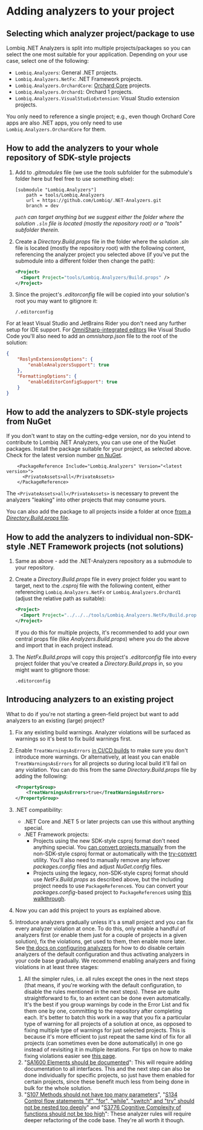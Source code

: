 # Adding analyzers to your project

## Selecting which analyzer project/package to use

Lombiq .NET Analyzers is split into multiple projects/packages so you can select the one most suitable for your application. Depending on your use case, select one of the following:

- `Lombiq.Analyzers`: General .NET projects.
- `Lombiq.Analyzers.NetFx`: .NET Framework projects.
- `Lombiq.Analyzers.OrchardCore`: [Orchard Core](https://orchardcore.net/) projects.
- `Lombiq.Analyzers.Orchard1`: Orchard 1 projects.
- `Lombiq.Analyzers.VisualStudioExtension`: Visual Studio extension projects.

You only need to reference a single project; e.g., even though Orchard Core apps are also .NET apps, you only need to use `Lombiq.Analyzers.OrchardCore` for them.

## How to add the analyzers to your whole repository of SDK-style projects

1. Add to _.gitmodules_ file (we use the _tools_ subfolder for the submodule's folder here but feel free to use something else):

   ```gitmodules
   [submodule "Lombiq.Analyzers"]
       path = tools/Lombiq.Analyzers
       url = https://github.com/Lombiq/.NET-Analyzers.git
       branch = dev
   ```

   _`path` can target anything but we suggest either the folder where the solution `.sln` file is located (mostly the repository root) or a "tools" subfolder therein._
2. Create a _Directory.Build.props_ file in the folder where the solution _.sln_ file is located (mostly the repository root) with the following content, referencing the analyzer project you selected above (if you've put the submodule into a different folder then change the path):

   ```xml
   <Project>
     <Import Project="tools/Lombiq.Analyzers/Build.props" />
   </Project>
   ```

3. Since the project's _.editorconfig_ file will be copied into your solution's root you may want to gitignore it:

    ```gitignore
    /.editorconfig
    ```

For at least Visual Studio and JetBrains Rider you don't need any further setup for IDE support. For [OmniSharp-integrated editors](http://www.omnisharp.net/#integrations) like Visual Studio Code you'll also need to add an _omnisharp.json_ file to the root of the solution:

```json
{
    "RoslynExtensionsOptions": {
        "enableAnalyzersSupport": true
    },
    "FormattingOptions": {
        "enableEditorConfigSupport": true
    }
}
```

## How to add the analyzers to SDK-style projects from NuGet

If you don't want to stay on the cutting-edge version, nor do you intend to contribute to Lombiq .NET Analyzers, you can use one of the NuGet packages. Install the package suitable for your project, as selected above. Check for the latest version number [on NuGet](https://www.nuget.org/packages/Lombiq.Analyzers/).

```csproj
    <PackageReference Include="Lombiq.Analyzers" Version="<latest version>">
      <PrivateAssets>all</PrivateAssets>
    </PackageReference>
```

The `<PrivateAssets>all</PrivateAssets>` is necessary to prevent the analyzers "leaking" into other projects that may consume yours.

You can also add the package to all projects inside a folder at once [from a _Directory.Build.props_ file](https://docs.microsoft.com/en-us/visualstudio/msbuild/customize-your-build).

## How to add the analyzers to individual non-SDK-style .NET Framework projects (not solutions)

1. Same as above - add the .NET-Analyzers repository as a submodule to your repository.
2. Create a _Directory.Build.props_ file in every project folder you want to target, next to the _.csproj_ file with the following content, either referencing `Lombiq.Analyzers.NetFx` or `Lombiq.Analyzers.Orchard1` (adjust the relative path as suitable):

   ```xml
   <Project>
     <Import Project="../../../tools/Lombiq.Analyzers.NetFx/Build.props" />
   </Project>
   ```

   If you do this for multiple projects, it's recommended to add your own central props file (like _Analyzers.Build.props_) where you do the above and import that in each project instead.

3. The _NetFx.Build.props_ will copy this project's _.editorconfig_ file into every project folder that you've created a _Directory.Build.props_ in, so you might want to gitignore those:

    ```gitignore
    .editorconfig
    ```

## Introducing analyzers to an existing project

What to do if you're not starting a green-field project but want to add analyzers to an existing (large) project?

1. Fix any existing build warnings. Analyzer violations will be surfaced as warnings so it's best to fix build warnings first.
2. Enable `TreatWarningsAsErrors` [in CI/CD builds](UsingAnalyzersDuringCommandLineBuilds.md) to make sure you don't introduce more warnings. Or alternatively, at least you can enable `TreatWarningsAsErrors` for all projects so during local build it'll fail on any violation. You can do this from the same _Directory.Build.props_ file by adding the following:

    ```xml
    <PropertyGroup>
        <TreatWarningsAsErrors>true</TreatWarningsAsErrors>
    </PropertyGroup>
    ```

3. .NET compatibility:
    - .NET Core and .NET 5 or later projects can use this without anything special.
    - .NET Framework projects:
      - Projects using the new SDK-style csproj format don't need anything special. You [can convert projects manually](https://docs.microsoft.com/en-us/dotnet/core/porting/#per-project-steps) from the non-SDK-style csproj format or automatically with the [try-convert](https://github.com/dotnet/try-convert) utility. You'll also need to manually remove any leftover _packages.config_ files and adjust _NuGet.config_ files.
      - Projects using the legacy, non-SDK-style csproj format should use _NetFx.Build.props_ as described above, but the including project needs to use `PackageReference`s. You can convert your _packages.config_-based project to `PackageReference`s using [this walkthrough](https://docs.microsoft.com/en-us/nuget/consume-packages/migrate-packages-config-to-package-reference).  
4. Now you can add this project to yours as explained above.
5. Introduce analyzers gradually unless it's a small project and you can fix every analyzer violation at once. To do this, only enable a handful of analyzers first (or enable them just for a couple of projects in a given solution), fix the violations, get used to them, then enable more later. See [the docs on configuring analyzers](ConfiguringAnalyzers.md) for how to do disable certain analyzers of the default configuration and thus activating analyzers in your code base gradually. We recommend enabling analyzers and fixing violations in at least three stages:
    1. All the simpler rules, i.e. all rules except the ones in the next steps (that means, if you're working with the default configuration, to disable the rules mentioned in the next steps). These are quite straightforward to fix, to an extent can be done even automatically. It's the best if you group warnings by code in the Error List and fix them one by one, committing to the repository after completing each. It's better to batch this work in a way that you fix a particular type of warning for all projects of a solution at once, as opposed to fixing multiple type of warnings for just selected projects. This is because it's more efficient to just repeat the same kind of fix for all projects (can sometimes even be done automatically) in one go instead of revisiting it in multiple iterations. For tips on how to make fixing violations easier see [this page](UsingAnalyzersDuringDevelopment.md).
    2. "[SA1600 Elements should be documented](https://github.com/DotNetAnalyzers/StyleCopAnalyzers/blob/master/documentation/SA1600.md)": This will require adding documentation to all interfaces. This and the next step can also be done individually for specific projects, so just have them enabled for certain projects, since these benefit much less from being done in bulk for the whole solution.
    3. "[S107 Methods should not have too many parameters](https://rules.sonarsource.com/csharp/RSPEC-107/)", "[S134 Control flow statements "if", "for", "while", "switch" and "try" should not be nested too deeply](https://rules.sonarsource.com/csharp/RSPEC-107/)" and "[S3776 Cognitive Complexity of functions should not be too high](https://rules.sonarsource.com/csharp/RSPEC-3776/)": These analyzer rules will require deeper refactoring of the code base. They're all worth it though.
